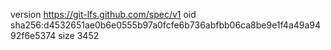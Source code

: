 version https://git-lfs.github.com/spec/v1
oid sha256:d4532651ae0b6e0555b97a0fcfe6b736abfbb06ca8be9e1f4a49a9492f6e5374
size 3452
